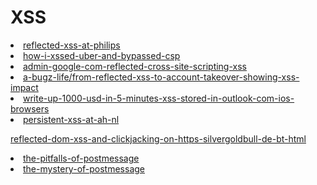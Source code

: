# XSS

    
<li>
<a href="https://medium.com/@jonathanbouman/reflected-xss-at-philips-com-e48bf8f9cd3c">reflected-xss-at-philips</a>
</li>
<li>
    <a href="https://medium.com/@efkan162/how-i-xssed-uber-and-bypassed-csp-9ae52404f4c5">how-i-xssed-uber-and-bypassed-csp</a>
</li>
<li>
    <a href="https://buer.haus/2015/01/21/admin-google-com-reflected-cross-site-scripting-xss/">admin-google-com-reflected-cross-site-scripting-xss</a>
</li>
<li>
    <a href="https://medium.com/a-bugz-life/from-reflected-xss-to-account-takeover-showing-xss-impact-9bc6dd35d4e6">a-bugz-life/from-reflected-xss-to-account-takeover-showing-xss-impact</a>
</li>
<li>
    <a href="https://omespino.com/write-up-1000-usd-in-5-minutes-xss-stored-in-outlook-com-ios-browsers/">write-up-1000-usd-in-5-minutes-xss-stored-in-outlook-com-ios-browsers</a>
</li>
<li>
    <a href="https://medium.com/@jonathanbouman/persistent-xss-at-ah-nl-198fe7b4c781"> persistent-xss-at-ah-nl</a>
</li>

 <a href="https://infosecwriteups.com/reflected-dom-xss-and-clickjacking-on-https-silvergoldbull-de-bt-html-daa36bdf7bf0">reflected-dom-xss-and-clickjacking-on-https-silvergoldbull-de-bt-html</a>
    </li>
    <li>
        <a href="https://labs.detectify.com/2016/12/08/the-pitfalls-of-postmessage/">the-pitfalls-of-postmessage</a>
    </li>
    <li> <a href="https://ngailong.wordpress.com/2018/02/13/the-mystery-of-postmessage/">the-mystery-of-postmessage</a>
    </li>
